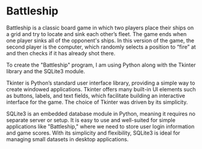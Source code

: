 # Battleship
Battleship is a classic board game in which two players place their ships on a grid and try to locate and sink each other’s fleet. The game ends when one player sinks all of the opponent's ships. In this version of the game, the second player is the computer, which randomly selects a position to “fire” at and then checks if it has already shot there.

To create the "Battleship" program, I am using Python along with the Tkinter library and the SQLite3 module.

Tkinter is Python’s standard user interface library, providing a simple way to create windowed applications. Tkinter offers many built-in UI elements such as buttons, labels, and text fields, which facilitate building an interactive interface for the game. The choice of Tkinter was driven by its simplicity.

SQLite3 is an embedded database module in Python, meaning it requires no separate server or setup. It is easy to use and well-suited for simple applications like "Battleship," where we need to store user login information and game scores. With its simplicity and flexibility, SQLite3 is ideal for managing small datasets in desktop applications.
